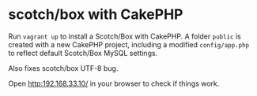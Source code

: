 # scotch/box with CakePHP

Run `vagrant up` to install a Scotch/Box with CakePHP.
A folder `public` is created with a new CakePHP project, including a modified `config/app.php` to reflect default Scotch/Box MySQL settings.

Also fixes scotch/box UTF-8 bug.

Open <http:192.168.33.10/> in your browser to check if things work.


